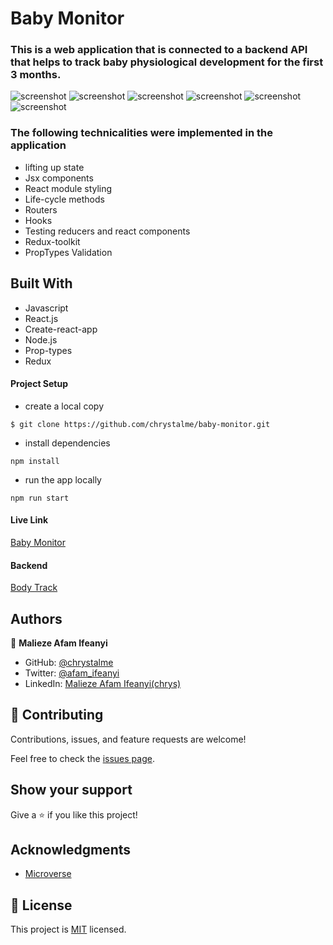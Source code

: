 # Baby Monitor 

### This is a web application that is connected to a backend API that helps to track baby physiological development for the first 3 months.

![screenshot](./public/images/baby-4.png)
![screenshot](./public/images/baby-3.png)
![screenshot](./public/images/baby-1.png)
![screenshot](./public/images/baby-2.png)
![screenshot](./public/images/baby-5.png)
![screenshot](./public/images/baby-6.png)

### The following technicalities were implemented in the application
- lifting up state
- Jsx components
- React module styling
- Life-cycle methods
- Routers
- Hooks
- Testing reducers and react components
- Redux-toolkit
- PropTypes Validation

## Built With

- Javascript
- React.js
- Create-react-app
- Node.js
- Prop-types
- Redux

#### Project Setup
  - create a local copy 
```
$ git clone https://github.com/chrystalme/baby-monitor.git
```
  - install dependencies
```
npm install
```
  - run the app locally
```
npm run start
```


#### Live Link

[Baby Monitor](https://baby-monitor.netlify.app/)

#### Backend

[Body Track](https://github.com/chrystalme/body-track)

## Authors

👤 **Malieze Afam Ifeanyi**

- GitHub: [@chrystalme](https://github.com/chrystalme)
- Twitter: [@afam_ifeanyi](https://twitter.com/afam_ifeanyi)
- LinkedIn: [Malieze Afam Ifeanyi(chrys)](https://linkedin.com/in/afam-chrys)

## 🤝 Contributing

Contributions, issues, and feature requests are welcome!

Feel free to check the [issues page](https://github.com/chrystalme/baby-monitor/issues).

## Show your support

Give a ⭐️ if you like this project!

## Acknowledgments
- [Microverse](https://microverse.com)

## 📝 License

This project is [MIT](https://mit-license.org/) licensed.


